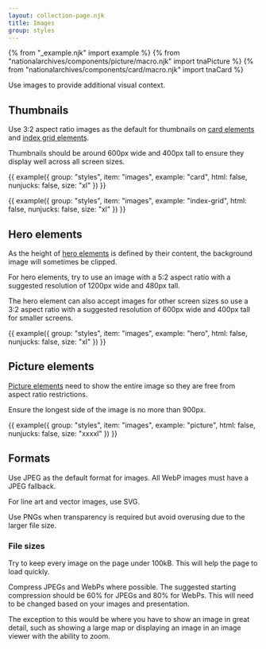 ```yaml
---
layout: collection-page.njk
title: Images
group: styles
---
```


{% from "_example.njk" import example %}
{% from "nationalarchives/components/picture/macro.njk" import tnaPicture %}
{% from "nationalarchives/components/card/macro.njk" import tnaCard %}

Use images to provide additional visual context.

## Thumbnails

Use 3:2 aspect ratio images as the default for thumbnails on [card elements](/design-system/components/card/) and [index grid elements](/design-system/components/index-grid/).

Thumbnails should be around 600px wide and 400px tall to ensure they display well across all screen sizes.

{{ example({ group: "styles", item: "images", example: "card", html: false, nunjucks: false, size: "xl" }) }}

{{ example({ group: "styles", item: "images", example: "index-grid", html: false, nunjucks: false, size: "xl" }) }}

## Hero elements

As the height of [hero elements](/design-system/components/hero/) is defined by their content, the background image will sometimes be clipped.

For hero elements, try to use an image with a 5:2 aspect ratio with a suggested resolution of 1200px wide and 480px tall.

The hero element can also accept images for other screen sizes so use a 3:2 aspect ratio with a suggested resolution of 600px wide and 400px tall for smaller screens.

{{ example({ group: "styles", item: "images", example: "hero", html: false, nunjucks: false, size: "xl" }) }}

## Picture elements

[Picture elements](/design-system/components/picture/) need to show the entire image so they are free from aspect ratio restrictions.

Ensure the longest side of the image is no more than 900px.

{{ example({ group: "styles", item: "images", example: "picture", html: false, nunjucks: false, size: "xxxxl" }) }}

## Formats

Use JPEG as the default format for images. All WebP images must have a JPEG fallback.

For line art and vector images, use SVG.

Use PNGs when transparency is required but avoid overusing due to the larger file size.

### File sizes

Try to keep every image on the page under 100kB. This will help the page to load quickly.

Compress JPEGs and WebPs where possible. The suggested starting compression should be 60% for JPEGs and 80% for WebPs. This will need to be changed based on your images and presentation.

The exception to this would be where you have to show an image in great detail, such as showing a large map or displaying an image in an image viewer with the ability to zoom.
